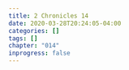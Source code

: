 ```yaml
---
title: 2 Chronicles 14
date: 2020-03-28T20:24:05-04:00
categories: []
tags: []
chapter: "014"
inprogress: false
---
```


